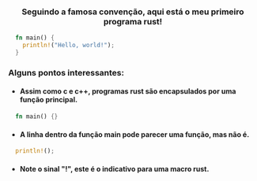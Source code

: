 <div align="center">
  <h3>Seguindo a famosa convenção, aqui está o meu primeiro programa rust!</h3>  
</div>

```rs
  fn main() {
    println!("Hello, world!");  
  }
```

### Alguns pontos interessantes:
  * #### Assim como c e c++, programas rust são encapsulados por uma função principal.
  ```rs
    fn main() {}
  ```
  * #### A linha dentro da função main pode parecer uma função, mas não é.
  ```rs
    println!();
  ```
  * #### Note o sinal "!", este é o indicativo para uma macro rust.



